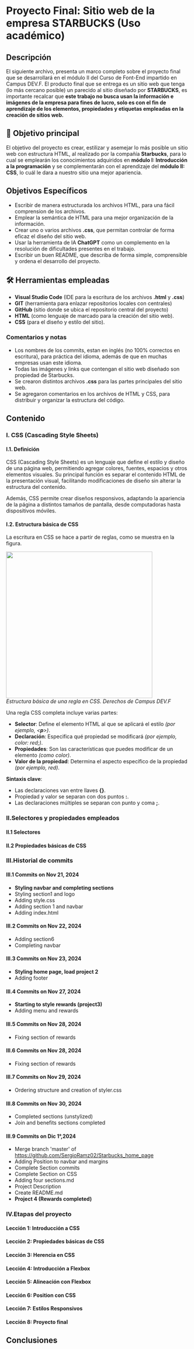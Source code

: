 # Proyecto Final: Sitio web de la empresa STARBUCKS (Uso académico)

## Descripción
El siguiente archivo, presenta un marco completo sobre el proyecto final que se desarrollará en el módulo II del Curso de Font-End impartido en Campus DEV.F. El producto final que se entrega es un sitio web que tenga (lo más cercano posible) un parecido al sitio diseñado por **STARBUCKS**, es importante recalcar que **este trabajo no busca usan la información e imágenes de la empresa para fines de lucro, solo es con el fin de aprendizaje de los elementos, propiedades y etiquetas empleadas en la creación de sitios web.**

## 🎯 Objetivo principal
El objetivo del proyecto es crear, estilizar y asemejar lo más posible un sitio web con estructura HTML, al realizado por la compañía **Starbucks**, para lo cual se emplearán los conocimientos adquiridos en **módulo I: Introducción a la programación** y se complementarán con el aprendizaje del **módulo II: CSS**, lo cuál le dara a nuestro sitio una mejor apariencia.

## Objetivos Específicos
- Escribir de manera estructurada los archivos HTML, para una fácil comprension de los archivos.
- Emplear la semántica de HTML para una mejor organización de la información.
- Crear uno o varios archivos **.css**, que permitan controlar de forma eficaz el diseño del sitio web.
- Usar la herramienta de IA **ChatGPT** como un complemento en la resolución de dificultades presentes en el trabajo.
- Escribir un buen README, que describa de forma simple, comprensible y ordena el desarrollo del proyecto.

## 🛠️ Herramientas empleadas

- **Visual Studio Code** (IDE para la escritura de los archivos **.html** y **.css**)
- **GIT** (herramienta para enlazar repositorios locales con centrales)
- **GitHub** (sitio donde se ubica el repositorio central del proyecto)
- **HTML** (como lenguaje de marcado para la creación del sitio web).
- **CSS** (para el diseño y estilo del sitio).

### Comentarios y notas
- Los nombres de los commits, estan en inglés  (no 100% correctos en escritura), para práctica del idioma, además de que en muchas empresas usan este idioma.
- Todas las imágenes y links que contengan el sitio web diseñado son propiedad de Starbucks.
- Se crearon distintos archivos **.css** para las partes principales del sitio web.
- Se agregaron comentarios en los archivos de HTML y CSS, para distribuir y organizar la estructura del código.

## Contenido

### I. CSS (Cascading Style Sheets)
#### I.1. Definición
CSS (Cascading Style Sheets) es un lenguaje que define el estilo y diseño de una página web, permitiendo agregar colores, fuentes, espacios y otros elementos visuales. Su principal función es separar el contenido HTML de la presentación visual, facilitando modificaciones de diseño sin alterar la estructura del contenido.

Además, CSS permite crear diseños responsivos, adaptando la apariencia de la página a distintos tamaños de pantalla, desde computadoras hasta dispositivos móviles.<br>

#### I.2. Estructura básica de CSS

La escritura en CSS se hace a partir de reglas, como se muestra en la figura. <br>

<img src="https://lh7-rt.googleusercontent.com/docsz/AD_4nXduKdev8HgKZCCzxzp7ESo3FhgWOe39whKnx4b1JT1lHr6o78UBrNSczWeuv-Yav47NpPuz0NZIGaRfwHFUkOjbK5uRn7Fpn2cj555N8a2qT0ckKgui1cArcH0vYw3HaGkRzXr_a__8U8VQu3OmCGCTYLOh?key=9nviClNEFdtYbYgm6NMrXA" width="400px"> <br>
*Estructura básica de una regla en CSS. Derechos de Campus DEV.F* <br>

Una regla CSS completa incluye varias partes:

- **Selector**: Define el elemento HTML al que se aplicará el estilo *(por ejemplo, <**p**>)*.
- **Declaración**: Especifica qué propiedad se modificará *(por ejemplo, color: red;)*.
- **Propiedades**: Son las características que puedes modificar de un elemento *(como color)*.
- **Valor de la propiedad**: Determina el aspecto específico de la propiedad *(por ejemplo, red)*.

**Sintaxis clave**:

- Las declaraciones van entre llaves **{}**.
- Propiedad y valor se separan con dos puntos **:**.
- Las declaraciones múltiples se separan con punto y coma **;**.

### II.Selectores y propiedades empleados
#### II.1 Selectores

#### II.2 Propiedades básicas de CSS

### III.Historial de commits
#### III.1 Commits on Nov 21, 2024
- **Styling navbar and completing sections**
- Styling section1 and logo
- Adding style.css
- Adding section 1 and navbar
- Adding index.html
#### III.2 Commits on Nov 22, 2024
- Adding section6
- Completing navbar
#### III.3 Commits on Nov 23, 2024
- **Styling home page, load project 2**
- Adding footer
#### III.4 Commits on Nov 27, 2024
- **Starting to style rewards (project3)**
- Adding menu and rewards
#### III.5 Commits on Nov 28, 2024
- Fixing section of rewards
#### III.6 Commits on Nov 28, 2024
- Fixing section of rewards
#### III.7 Commits on Nov 29, 2024
- Ordering structure and creation of styler.css
#### III.8 Commits on Nov 30, 2024
- Completed sections (unstylized)
- Join and benefits sections completed
#### III.9 Commits on Dic 1°,2024
- Merge branch 'master' of https://github.com/SergioRamz02/Starbucks_home_page
- Adding Position to navbar and margins
- Complete Section commits
- Complete Section on CSS
- Adding four sections.md
- Project Description
- Create README.md
- **Project 4 (Rewards completed)**

### IV.Etapas del proyecto

#### Lección 1: Introducción a CSS

#### Lección 2: Propiedades básicas de CSS

#### Lección 3: Herencia en CSS

#### Lección 4: Introducción a Flexbox

#### Lección 5: Alineación con Flexbox

#### Lección 6: Position con CSS

#### Lección 7: Estilos Responsivos

#### Lección 8: Proyecto final

## Conclusiones

